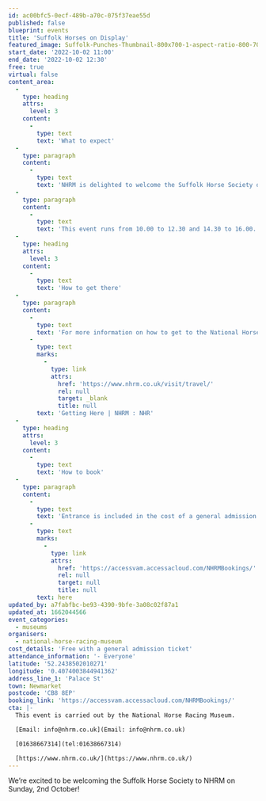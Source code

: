 ```yaml
---
id: ac00bfc5-0ecf-489b-a70c-075f37eae55d
published: false
blueprint: events
title: 'Suffolk Horses on Display'
featured_image: Suffolk-Punches-Thumbnail-800x700-1-aspect-ratio-800-700.jpg
start_date: '2022-10-02 11:00'
end_date: '2022-10-02 12:30'
free: true
virtual: false
content_area:
  -
    type: heading
    attrs:
      level: 3
    content:
      -
        type: text
        text: 'What to expect'
  -
    type: paragraph
    content:
      -
        type: text
        text: 'NHRM is delighted to welcome the Suffolk Horse Society on Sunday 2nd October. This rare breed of workhorse is a sight to behold, and one not to be missed. You will be able to meet these beautiful horses and find out more about Suffolk Punches, so save the date for what is sure to be a fantastic day! Entrance is included in the cost of general admission which gives you access to all areas including the National Horseracing Museum, Palace House and the Rothschild Yard, where you can meet retired racehorses!'
  -
    type: paragraph
    content:
      -
        type: text
        text: 'This event runs from 10.00 to 12.30 and 14.30 to 16.00.'
  -
    type: heading
    attrs:
      level: 3
    content:
      -
        type: text
        text: 'How to get there'
  -
    type: paragraph
    content:
      -
        type: text
        text: 'For more information on how to get to the National Horse Racing Museum, where to park or how to access  the museum by public transport please visit: '
      -
        type: text
        marks:
          -
            type: link
            attrs:
              href: 'https://www.nhrm.co.uk/visit/travel/'
              rel: null
              target: _blank
              title: null
        text: 'Getting Here | NHRM : NHR'
  -
    type: heading
    attrs:
      level: 3
    content:
      -
        type: text
        text: 'How to book'
  -
    type: paragraph
    content:
      -
        type: text
        text: 'Entrance is included in the cost of a general admission ticket to the National Horse Racing Museum. Tickets can be booked '
      -
        type: text
        marks:
          -
            type: link
            attrs:
              href: 'https://accessvam.accessacloud.com/NHRMBookings/'
              rel: null
              target: null
              title: null
        text: here
updated_by: a7fabfbc-be93-4390-9bfe-3a08c02f87a1
updated_at: 1662044566
event_categories:
  - museums
organisers:
  - national-horse-racing-museum
cost_details: 'Free with a general admission ticket'
attendance_information: '- Everyone'
latitude: '52.2438502010271'
longitude: '0.4074003844941362'
address_line_1: 'Palace St'
town: Newmarket
postcode: 'CB8 8EP'
booking_link: 'https://accessvam.accessacloud.com/NHRMBookings/'
cta: |-
  This event is carried out by the National Horse Racing Museum.

  [Email: info@nhrm.co.uk](Email: info@nhrm.co.uk)

  [01638667314](tel:01638667314)

  [https://www.nhrm.co.uk/](https://www.nhrm.co.uk/)
---
```

We’re excited to be welcoming the Suffolk Horse Society to NHRM on Sunday, 2nd October!
